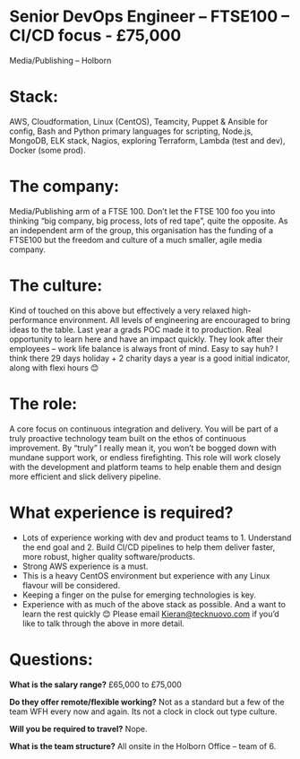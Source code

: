 # Senior DevOps Engineer – FTSE100 – CI/CD focus - £75,000 
Media/Publishing – Holborn

# Stack: 
AWS, Cloudformation, Linux (CentOS), Teamcity, Puppet & Ansible for config, Bash and Python primary languages for scripting, Node.js, MongoDB, ELK stack, Nagios, exploring Terraform, Lambda (test and dev), Docker (some prod). 

# The company: 
Media/Publishing arm of a FTSE 100. Don’t let the FTSE 100 foo you into thinking “big company, big process, lots of red tape”, quite the opposite. As an independent arm of the group, this organisation has the funding of a FTSE100 but the freedom and culture of a much smaller, agile media company. 

# The culture: 
Kind of touched on this above but effectively a very relaxed high-performance environment. All levels of engineering are encouraged to bring ideas to the table. Last year a grads POC made it to production. Real opportunity to learn here and have an impact quickly. They look after their employees – work life balance is always front of mind. Easy to say huh? I think there 29 days holiday + 2 charity days a year is a good initial indicator, along with flexi hours 😊 

# The role: 
A core focus on continuous integration and delivery. You will be part of a truly proactive technology team built on the ethos of continuous improvement. By “truly” I really mean it, you won’t be bogged down with mundane support work, or endless firefighting. This role will work closely with the development and platform teams to help enable them and design more efficient and slick delivery pipeline. 

# What experience is required?
* Lots of experience working with dev and product teams to 1. Understand the end goal and 2. Build CI/CD pipelines to help them deliver faster, more robust, higher quality software/products. 
* Strong AWS experience is a must. 
* This is a heavy CentOS environment but experience with any Linux flavour will be considered. 
* Keeping a finger on the pulse for emerging technologies is key.  
* Experience with as much of the above stack as possible. And a want to learn the rest quickly 😊 
Please email Kieran@tecknuovo.com if you’d like to talk through the above in more detail.

# Questions:
**What is the salary range?**
£65,000 to £75,000

**Do they offer remote/flexible working?**
Not as a standard but a few of the team WFH every now and again. Its not a clock in clock out type culture. 

**Will you be required to travel?** 
Nope. 

**What is the team structure?**
All onsite in the Holborn Office – team of 6.
